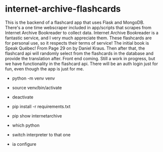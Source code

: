 # internet-archive-flashcards
This is the backend of a flashcard app that uses Flask and MongoDB. 
There's a one time webscraper included in app/scripts that scrapes from Internet Archive Bookreader to collect data.
Internet Archive Bookreader is a fantastic service, and I very much appreciate them. These flashcards are for personal use, so it respects their terms of service!
The initial book is Speak Québec! From Page 29 on by Daniel Kraus. 
Then after that, the flashcard api will randomly select from the flashcards in the database and provide the translation after. 
Front end coming. 
Still a work in progress, but we have functionality in the flashcard api. 
There will be an auth login just for fun, even though the app is just for me. 




* python -m venv venv
* source venv/bin/activate
* deactivate
* pip install -r requirements.txt
* pip show internetarchive

* which python
* switch interpreter to that one

* ia configure